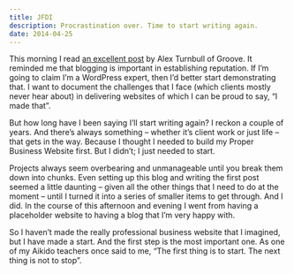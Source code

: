 ```yaml
---
title: JFDI
description: Procrastination over. Time to start writing again.
date: 2014-04-25
---
```

This morning I read [an excellent post](http://www.groovehq.com/blog/getting-to-50k) by Alex Turnbull of Groove. It reminded me that blogging is important in establishing reputation. If I’m going to claim I’m a WordPress expert, then I’d better start demonstrating that. I want to document the challenges that I face (which clients mostly never hear about) in delivering websites of which I can be proud to say, “I made that”.

But how long have I been saying I’ll start writing again? I reckon a couple of years. And there’s always something – whether it’s client work or just life – that gets in the way. Because I thought I needed to build my Proper Business Website first. But I didn’t; I just needed to start.

Projects always seem overbearing and unmanageable until you break them down into chunks. Even setting up this blog and writing the first post seemed a little daunting – given all the other things that I need to do at the moment – until I turned it into a series of smaller items to get through. And I did. In the course of this afternoon and evening I went from having a placeholder website to having a blog that I’m very happy with.

So I haven’t made the really professional business website that I imagined, but I have made a start. And the first step is the most important one. As one of my Aikido teachers once said to me, “The first thing is to start. The next thing is not to stop”.